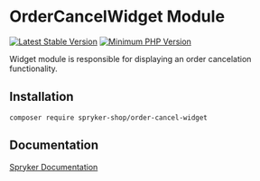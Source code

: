 # OrderCancelWidget Module
[![Latest Stable Version](https://poser.pugx.org/spryker-shop/order-cancel-widget/v/stable.svg)](https://packagist.org/packages/spryker-shop/order-cancel-widget)
[![Minimum PHP Version](https://img.shields.io/badge/php-%3E%3D%207.3-8892BF.svg)](https://php.net/)

Widget module is responsible for displaying an order cancelation functionality.

## Installation

```
composer require spryker-shop/order-cancel-widget
```

## Documentation

[Spryker Documentation](https://academy.spryker.com/developing_with_spryker/module_guide/modules.html)
